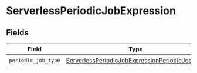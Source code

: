 # ServerlessPeriodicJobExpression


## Fields

| Field                                                                                                                   | Type                                                                                                                    | Required                                                                                                                | Description                                                                                                             |
| ----------------------------------------------------------------------------------------------------------------------- | ----------------------------------------------------------------------------------------------------------------------- | ----------------------------------------------------------------------------------------------------------------------- | ----------------------------------------------------------------------------------------------------------------------- |
| `periodic_job_type`                                                                                                     | [ServerlessPeriodicJobExpressionPeriodicJobType](../../models/shared/serverlessperiodicjobexpressionperiodicjobtype.md) | :heavy_check_mark:                                                                                                      | N/A                                                                                                                     |